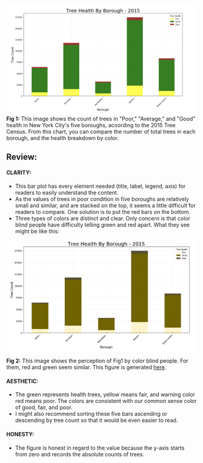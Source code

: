![Alt text](tree_health.png)
**Fig 1:** This image shows the count of trees in "Poor," "Average," and "Good" health in New York City's five boroughs, acoording to the 2015 Tree Census. From this chart, you can compare the number of total trees in each borough, and the health breakdown by color.

## Review:

#### CLARITY:
* This bar plot has every element needed (title, label, legend, axis) for readers to easily understand the content.
* As the values of trees in poor condition in five boroughs are relatively small and similar, and are stacked on the top, it seems a little difficult for readers to compare. One solution is to put the red bars on the bottom.
* Three types of colors are distinct and clear. Only concern is that color blind people have difficulty telling green and red apart. What they see might be like this:

![Alt text](colorblind.png)

**Fig 2:** This image shows the perception of Fig1 by color blind people. For them, red and green seem similar.
This figure is generated [here](http://www.color-blindness.com/coblis-color-blindness-simulator/).

#### AESTHETIC:
* The green represents health trees, yellow means fair, and warning color red means poor. The colors are consistent with our common sense color of good, fair, and poor.
* I might also recommend sorting these five bars ascending or descending by tree count so that it would be even easier to read.

#### HONESTY:
* The figure is honest in regard to the value because the y-axis starts from zero and records the absolute counts of trees.
